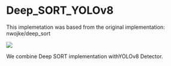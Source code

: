 # Deep_SORT_YOLOv8
This implemetation was based from the original implementation: nwojke/deep_sort

![](out.gif)

We combine Deep SORT implementation withYOLOv8 Detector.

